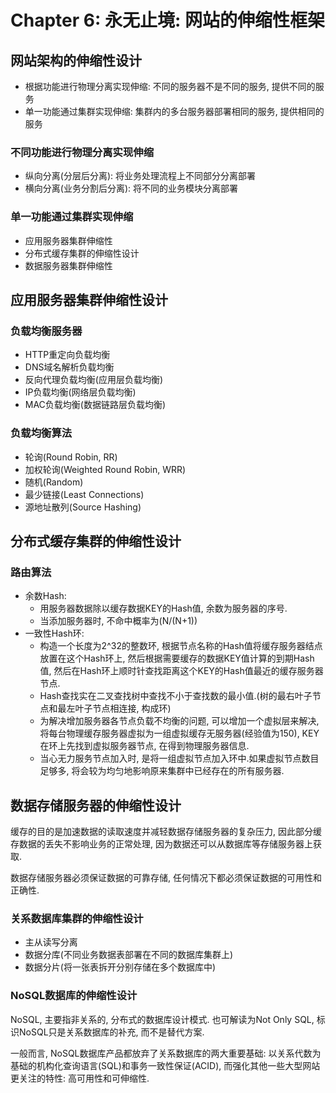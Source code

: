 # Chapter 6: 永无止境: 网站的伸缩性框架

## 网站架构的伸缩性设计
* 根据功能进行物理分离实现伸缩: 不同的服务器不是不同的服务, 提供不同的服务
* 单一功能通过集群实现伸缩: 集群内的多台服务器部署相同的服务, 提供相同的服务

### 不同功能进行物理分离实现伸缩
* 纵向分离(分层后分离): 将业务处理流程上不同部分分离部署
* 横向分离(业务分割后分离): 将不同的业务模块分离部署

### 单一功能通过集群实现伸缩
* 应用服务器集群伸缩性
* 分布式缓存集群的伸缩性设计
* 数据服务器集群伸缩性

## 应用服务器集群伸缩性设计

### 负载均衡服务器
* HTTP重定向负载均衡
* DNS域名解析负载均衡
* 反向代理负载均衡(应用层负载均衡)
* IP负载均衡(网络层负载均衡)
* MAC负载均衡(数据链路层负载均衡)

### 负载均衡算法
* 轮询(Round Robin, RR)
* 加权轮询(Weighted Round Robin, WRR)
* 随机(Random)
* 最少链接(Least Connections)
* 源地址散列(Source Hashing)

## 分布式缓存集群的伸缩性设计

### 路由算法
* 余数Hash: 
    - 用服务器数据除以缓存数据KEY的Hash值, 余数为服务器的序号. 
    - 当添加服务器时, 不命中概率为(N/(N+1))
* 一致性Hash环: 
    - 构造一个长度为2^32的整数环, 根据节点名称的Hash值将缓存服务器结点放置在这个Hash环上,
        然后根据需要缓存的数据KEY值计算的到期Hash值, 然后在Hash环上顺时针查找距离这个KEY的Hash值最近的缓存服务器节点.
    - Hash查找实在二叉查找树中查找不小于查找数的最小值.(树的最右叶子节点和最左叶子节点相连接, 构成环)
    - 为解决增加服务器各节点负载不均衡的问题, 可以增加一个虚拟层来解决, 将每台物理缓存服务器虚拟为一组虚拟缓存无服务器(经验值为150), 
        KEY在环上先找到虚拟服务器节点, 在得到物理服务器信息.
    - 当心无力服务节点加入时, 是将一组虚拟节点加入环中.如果虚拟节点数目足够多, 将会较为均匀地影响原来集群中已经存在的所有服务器.

## 数据存储服务器的伸缩性设计
缓存的目的是加速数据的读取速度并减轻数据存储服务器的复杂压力, 因此部分缓存数据的丢失不影响业务的正常处理, 因为数据还可以从数据库等存储服务器上获取.

数据存储服务器必须保证数据的可靠存储, 任何情况下都必须保证数据的可用性和正确性.

### 关系数据库集群的伸缩性设计
* 主从读写分离
* 数据分库(不同业务数据表部署在不同的数据库集群上)
* 数据分片(将一张表拆开分别存储在多个数据库中)

### NoSQL数据库的伸缩性设计
NoSQL, 主要指非关系的, 分布式的数据库设计模式. 也可解读为Not Only SQL, 标识NoSQL只是关系数据库的补充, 而不是替代方案.

一般而言, NoSQL数据库产品都放弃了关系数据库的两大重要基础: 以关系代数为基础的机构化查询语言(SQL)和事务一致性保证(ACID),
而强化其他一些大型网站更关注的特性: 高可用性和可伸缩性.


